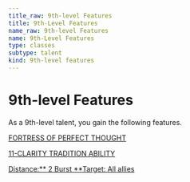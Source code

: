```yaml
---
title_raw: 9th-level Features
title: 9th-Level Features
name_raw: 9th-level Features
name: 9th-Level Features
type: classes
subtype: talent
kind: 9th-level features
---
```


# 9th-level Features

As a 9th-level talent, you gain the following features.

[FORTRESS OF PERFECT THOUGHT](./Fortress%20Of%20Perfect%20Thought.md)

[11-CLARITY TRADITION ABILITY](./11-Clarity%20Tradition%20Ability/11-Clarity%20Tradition%20Ability.md)

[Distance:\*\* 2 Burst \*\*Target: All allies](./Distance%202%20Burst%20Target%20All%20Allies/Distance%202%20Burst%20Target%20All%20Allies.md)
